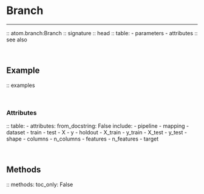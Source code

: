 # Branch
--------

:: atom.branch:Branch
    :: signature
    :: head
    :: table:
        - parameters
        - attributes
    :: see also

<br>

## Example

:: examples

<br>

### Attributes

:: table:
    - attributes:
        from_docstring: False
        include:
            - pipeline
            - mapping
            - dataset
            - train
            - test
            - X
            - y
            - holdout
            - X_train
            - y_train
            - X_test
            - y_test
            - shape
            - columns
            - n_columns
            - features
            - n_features
            - target

<br>

## Methods

:: methods:
    toc_only: False
